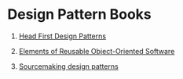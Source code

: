 # Design Pattern Books

1. [Head First Design Patterns](https://github.com/ksatria/MK-Design-Pattern/raw/master/Ebook/Head%20First%20Design%20Patterns.pdf)

2. [Elements of Reusable Object-Oriented Software](http://www.uml.org.cn/c++/pdf/DesignPatterns.pdf)

3. [Sourcemaking design patterns](https://github.com/lishiyo/sourcemaking-design-patterns/raw/master/DesignPatternsExplainedSimply.pdf)
